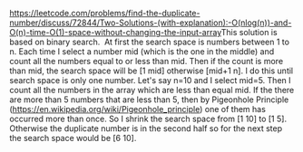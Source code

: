 https://leetcode.com/problems/find-the-duplicate-number/discuss/72844/Two-Solutions-(with-explanation):-O(nlog(n))-and-O(n)-time-O(1)-space-without-changing-the-input-array
​
This solution is based on binary search.
​
At first the search space is numbers between 1 to n. Each time I select a number mid (which is the one in the middle) and count all the numbers equal to or less than mid. Then if the count is more than mid, the search space will be [1 mid] otherwise [mid+1 n]. I do this until search space is only one number.
​
Let's say n=10 and I select mid=5. Then I count all the numbers in the array which are less than equal mid. If the there are more than 5 numbers that are less than 5, then by Pigeonhole Principle (https://en.wikipedia.org/wiki/Pigeonhole_principle) one of them has occurred more than once. So I shrink the search space from [1 10] to [1 5]. Otherwise the duplicate number is in the second half so for the next step the search space would be [6 10].